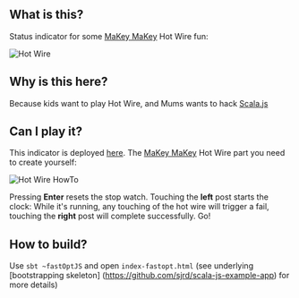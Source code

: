 What is this?
-------------
Status indicator for some [MaKey MaKey](http://makeymakey.com) Hot Wire fun:

![Hot Wire](http://netzwerg.ch/images/hotwire.jpg)

Why is this here?
-----------------
Because kids want to play Hot Wire, and Mums wants to hack [Scala.js](http://www.scala-js.org)


Can I play it?
--------------
This indicator is deployed [here](http://netzwerg.ch/hotwire). The [MaKey MaKey](http://makeymakey.com) Hot Wire part you need to create yourself:

![Hot Wire HowTo](http://netzwerg.ch/images/hotwire-setup.png)

Pressing **Enter** resets the stop watch. Touching the **left** post starts the clock: While it's running, any touching of the hot wire will trigger a fail, touching the **right** post will complete successfully. Go! 

How to build?
-------------
Use `sbt ~fastOptJS` and open `index-fastopt.html` (see underlying [bootstrapping skeleton]
(https://github.com/sjrd/scala-js-example-app) for more details)
